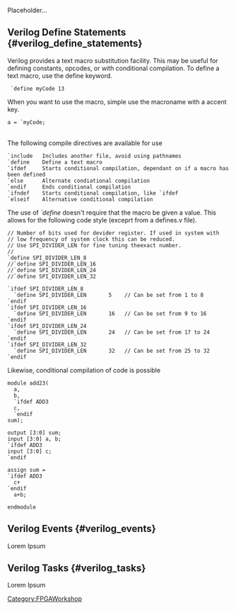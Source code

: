 Placeholder...

## Verilog Define Statements {#verilog_define_statements}

Verilog provides a text macro substitution facility. This may be useful
for defining constants, opcodes, or with conditional compilation. To
define a text macro, use the define keyword.

     `define myCode 13 

When you want to use the macro, simple use the macroname with a accent
key.

    a = `myCode;

\
The following compile directives are available for use

    `include   Includes another file, avoid using pathnames
    `define    Define a text macro
    `ifdef     Starts conditional compilation, dependant on if a macro has been defined
    `else      Alternate condiational compilation
    `endif     Ends conditional compilation
    `ifndef    Starts conditional compilation, like `ifdef
    `elseif    Alternative conditional compilation

The use of *\`define* doesn't require that the macro be given a value.
This allows for the following code style (exceprt from a defines.v
file).

    // Number of bits used for devider register. If used in system with
    // low frequency of system clock this can be reduced.
    // Use SPI_DIVIDER_LEN for fine tuning theexact number.
    //
    `define SPI_DIVIDER_LEN_8
    //`define SPI_DIVIDER_LEN_16
    //`define SPI_DIVIDER_LEN_24
    //`define SPI_DIVIDER_LEN_32

    `ifdef SPI_DIVIDER_LEN_8
      `define SPI_DIVIDER_LEN       5    // Can be set from 1 to 8
    `endif                                                          
    `ifdef SPI_DIVIDER_LEN_16                                       
      `define SPI_DIVIDER_LEN       16   // Can be set from 9 to 16
    `endif                                                          
    `ifdef SPI_DIVIDER_LEN_24                                       
      `define SPI_DIVIDER_LEN       24   // Can be set from 17 to 24
    `endif                                                          
    `ifdef SPI_DIVIDER_LEN_32                                       
      `define SPI_DIVIDER_LEN       32   // Can be set from 25 to 32 
    `endif

Likewise, conditional compilation of code is possible

    module add23( 
      a,
      b,
      `ifdef ADD3 
      c,
      `endif
    sum);

    output [3:0] sum;
    input [3:0] a, b;
    `ifdef ADD3
    input [3:0] c;
    `endif

    assign sum = 
    `ifdef ADD3
      c+
    `endif
      a+b;

    endmodule

## Verilog Events {#verilog_events}

Lorem Ipsum

## Verilog Tasks {#verilog_tasks}

Lorem Ipsum

[Category:FPGAWorkshop](Category:FPGAWorkshop)
